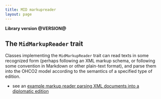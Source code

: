 ```yaml
---
title: MID markupreader
layout: page
---
```


**Library version @VERSION@**

## The `MidMarkupReader` trait

Classes implementing the `MidMarkupReader` trait can read texts in some recognized form (perhaps following an XML markup schema, or following some convention in Markdown or other plain-text format), and parse them into the OHCO2 model according to the semantics of a specified type of edition.


- see an [example markup reader parsing XML documents into a diplomatic edition](./)
